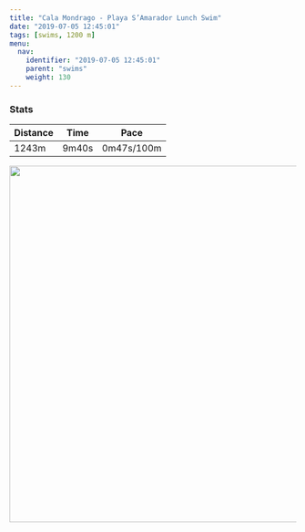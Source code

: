 ```yaml
---
title: "Cala Mondrago - Playa S’Amarador Lunch Swim"
date: "2019-07-05 12:45:01"
tags: [swims, 1200 m]
menu:
  nav:
    identifier: "2019-07-05 12:45:01"
    parent: "swims"
    weight: 130
---
```


### Stats

| Distance | Time | Pace |
|----------|------|------|
|1243m|9m40s|0m47s/100m|

<img src='https://maps.googleapis.com/maps/api/staticmap?maptype=terrain&path=enc:osdoFwpmRl@dBo@`A?eBb@Mi@jAi@EJk@?q@Ng@@q@Dl@yAa@Kq@Do@Kp@OpBg@o@v@p@u@Jm@Vj@]GcAWQCn@`@Yg@k@p@a@`@pAq@h@Uo@i@c@d@FRh@Y_AaAa@Te@IuAVf@Oo@c@Rk@i@s@i@&key=AIzaSyBPVQ_iynBzLujdhfLzy8Z-5zczbktE55k&size=800x800&scale=2&markers=color:yellow|label:S|39.35048,3.18748&markers=color:green|label:F|39.35245999999999,3.189089999999999' width='625' />
